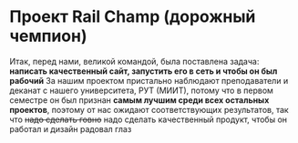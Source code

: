 # Проект Rail Champ (дорожный чемпион)

Итак, перед нами, великой командой, была поставлена задача: **написать качественный сайт, запустить его в сеть и чтобы он был рабочий**
За нашим проектом пристально наблюдают преподаватели и деканат с нашего университета, РУТ (МИИТ), потому что в первом семестре он был признан **самым лучшим среди всех остальных проектов**, поэтому от нас ожидают соответствующих результатов, так что ~~надо сделать говно~~ надо сделать качественный продукт, чтобы он работал и дизайн радовал глаз